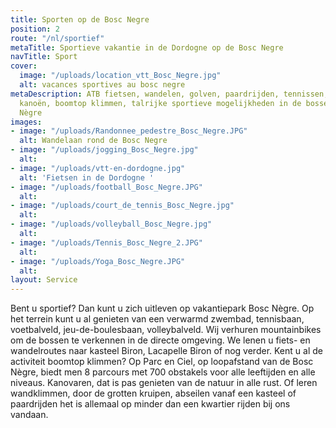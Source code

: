 ```yaml
---
title: Sporten op de Bosc Negre
position: 2
route: "/nl/sportief"
metaTitle: Sportieve vakantie in de Dordogne op de Bosc Negre
navTitle: Sport
cover:
  image: "/uploads/location_vtt_Bosc_Negre.jpg"
  alt: vacances sportives au bosc negre
metaDescription: ATB fietsen, wandelen, golven, paardrijden, tennissen, bergbeklimmen,
  kanoën, boomtop klimmen, talrijke sportieve mogelijkheden in de bossen rond Bosc
  Nègre
images:
- image: "/uploads/Randonnee_pedestre_Bosc_Negre.JPG"
  alt: Wandelaan rond de Bosc Negre
- image: "/uploads/jogging_Bosc_Negre.jpg"
  alt: 
- image: "/uploads/vtt-en-dordogne.jpg"
  alt: 'Fietsen in de Dordogne '
- image: "/uploads/football_Bosc_Negre.JPG"
  alt: 
- image: "/uploads/court_de_tennis_Bosc_Negre.jpg"
  alt: 
- image: "/uploads/volleyball_Bosc_Negre.jpg"
  alt: 
- image: "/uploads/Tennis_Bosc_Negre_2.JPG"
  alt: 
- image: "/uploads/Yoga_Bosc_Negre.JPG"
  alt: 
layout: Service
---
```


Bent u sportief?
Dan kunt u zich uitleven op vakantiepark Bosc Nègre. Op het terrein kunt u al genieten van een verwarmd zwembad, tennisbaan, voetbalveld, jeu-de-boulesbaan, volleybalveld.
Wij verhuren mountainbikes om de bossen te verkennen in de directe omgeving. We lenen u fiets- en wandelroutes naar kasteel Biron, Lacapelle Biron of nog verder.
Kent u al de activiteit boomtop klimmen? Op Parc en Ciel, op loopafstand van de Bosc Nègre, biedt men 8 parcours met 700 obstakels voor alle leeftijden en alle niveaus.
Kanovaren, dat is pas genieten van de natuur in alle rust. Of leren wandklimmen, door de grotten kruipen, abseilen vanaf een kasteel of paardrijden het is allemaal op minder dan een kwartier rijden bij ons vandaan. 

